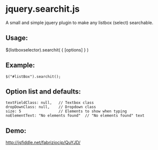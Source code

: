 jquery.searchit.js
====================

A small and simple jquery plugin to make any listbox (select) searchable. 

Usage:
------
$(listboxselector).searchit( { [options] } )

Example:
--------
	$("#listBox").searchit();

Option list and defaults:
-----------------

	textFieldClass: null,	// Textbox class
	dropDownClass: null,	// Dropdown class
	size: 5					// Elements to show when typing
	noElementText: "No elements found"	// "No elements found" text

Demo: 
-----
http://jsfiddle.net/fabriziocip/QuYJD/